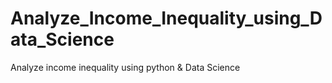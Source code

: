 # Analyze_Income_Inequality_using_Data_Science
 Analyze income inequality using python & Data Science

